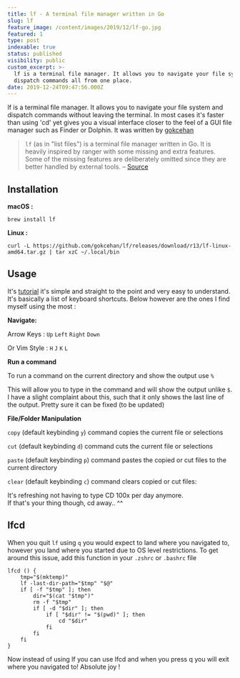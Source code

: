 ```yaml
---
title: lf - A terminal file manager written in Go
slug: lf
feature_image: /content/images/2019/12/lf-go.jpg
featured: 1
type: post
indexable: true
status: published
visibility: public
custom_excerpt: >-
  lf is a terminal file manager. It allows you to navigate your file system and
  dispatch commands all from one place. 
date: 2019-12-24T09:47:56.000Z
---
```


lf is a terminal file manager. It allows you to navigate your file system and dispatch commands without leaving the terminal. In most cases it's faster than using 'cd' yet gives you a visual interface closer to the feel of a GUI file manager such as Finder or Dolphin. It was written by [gokcehan](https://github.com/gokcehan)

> `lf` (as in "list files") is a terminal file manager written in Go. It is heavily inspired by ranger with some missing and extra features. Some of the missing features are deliberately omitted since they are better handled by external tools. – [Source](https://github.com/gokcehan/lf)

## Installation

**macOS :**

    brew install lf

**Linux :**

    curl -L https://github.com/gokcehan/lf/releases/download/r13/lf-linux-amd64.tar.gz | tar xzC ~/.local/bin
    

## Usage

It's [tutorial](https://github.com/gokcehan/lf/wiki/Tutorial) it's simple and straight to the point and very easy to understand. It's basically a list of keyboard shortcuts. Below however are the ones I find myself using the most :

**Navigate:**

Arrow Keys : `Up` `Left` `Right` `Down`  

Or Vim Style : `H` `J` `K` `L`  

**Run a command**

To run a command on the current directory and show the output use `%`

This will allow you to type in the command and will show the output unlike `$`. I have a slight complaint about this, such that it only shows the last line of the output. Pretty sure it can be fixed (to be updated)

**File/Folder Manipulation**

`copy` (default keybinding `y`) command copies the current file or selections

`cut` (default keybinding `d`) command cuts the current file or selections

`paste` (default keybinding `p`) command pastes the copied or cut files to the current directory

`clear` (default keybinding `c`) command clears copied or cut files:

It's refreshing not having to type CD 100x per day anymore.  
If that's your thing though, cd away.. ^^

## lfcd

When you quit `lf` using `q` you would expect to land where you navigated to, however you land where you started due to OS level restrictions. To get around this issue, add this function in your `.zshrc` or `.bashrc` file

    lfcd () {
        tmp="$(mktemp)"
        lf -last-dir-path="$tmp" "$@"
        if [ -f "$tmp" ]; then
            dir="$(cat "$tmp")"
            rm -f "$tmp"
            if [ -d "$dir" ]; then
                if [ "$dir" != "$(pwd)" ]; then
                    cd "$dir"
                fi
            fi
        fi
    }

Now instead of using lf you can use lfcd and when you press q you will exit where you navigated to! Absolute joy !